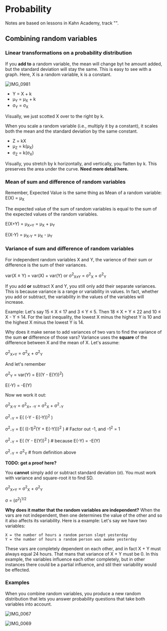 # Probability

Notes are based on lessons in Kahn Academy, track "".

## Combining random variables


### Linear transformations on a probability distribution

If you **add to** a random variable, the mean will change byt he amount added, but the standard deviation will stay the same. This is easy to see with a graph. Here, X is a random variable, k is a constant.

![IMG_0981](https://github.com/pzzd/statistics-probability/assets/5471867/02deed7e-02fd-421f-a61c-74acd11b9d0b)

- Y = X + k
- µ<sub>Y</sub> = µ<sub>X</sub> + k
- σ<sub>Y</sub> = σ<sub>X</sub>

Visually, we just scotted X over to the right by k.

When you scale a random variable (i.e., multiply it by a constant), it scales both the mean and the standard deviation by the same constant.

- Z = kX
- µ<sub>Z</sub> = k(µ<sub>X</sub>)
- σ<sub>Z</sub> = k(σ<sub>X</sub>)

Visually, you stretch by k horizontally, and vertically, you flatten by k. This preserves the area under the curve. **Need more detail here.**

### Mean of sum and difference of random variables

Remember, Expected Value is the same thing as Mean of a random variable: E(X) = µ<sub>X</sub>

The expected value of the sum of random variables is equal to the sum of the expected values of the random variables.

E(X+Y) = µ<sub>X+Y</sub> = µ<sub>X</sub> + µ<sub>Y</sub>

E(X-Y) = µ<sub>X-Y</sub> = µ<sub>X</sub> - µ<sub>Y</sub>


### Variance of sum and difference of random variables

For independent random variables X and Y, the varience of their sum or difference is the sum of their variances.

var(X ± Y) = var(X) + var(Y) or σ<sup>2</sup><sub>X±Y</sub> = σ<sup>2</sup><sub>X</sub> + σ<sup>2</sup><sub>Y</sub>

If you add **or** subtract X and Y, you still only add their separate variances. This is because variance is a range or variability in values. In fact, whether you add or subtract, the variability in the values of the variables will increase.

Example: Let's say 15 ≤ X ≤ 17 and 3 ≤ Y ≤ 5. Then 18 ≤ X + Y ≤ 22 and 10 ≤ X - Y ≤ 14. For the last inequality, the lowest X minus the highest Y is 10 and the highest X minus the lowest Y is 14.

Why does it make sense to add variances of two vars to find the variance of the sum **or** difference of those vars? Variance uses the **square** of the difference between X and the mean of X. Let's assume:

σ<sup>2</sup><sub>X+Y</sub> = σ<sup>2</sup><sub>X</sub> + σ<sup>2</sup><sub>Y</sub>

And let's remember 

σ<sup>2</sup><sub>Y</sub> = var(Y) = E((Y - E(Y))<sup>2</sup>)

E(-Y) = -E(Y)

Now we work it out:

σ<sup>2</sup><sub>X-Y</sub> = σ<sup>2</sup><sub>X+ -Y</sub> = σ<sup>2</sup><sub>X</sub> + σ<sup>2</sup><sub>-Y</sub>

σ<sup>2</sup><sub>-Y</sub> = E( (-Y - E(-Y))<sup>2</sup> )

σ<sup>2</sup><sub>-Y</sub> = E( ((-1)<sup>2</sup>(Y + E(-Y)))<sup>2</sup> )    # Factor out -1, and -1<sup>2</sup> = 1

σ<sup>2</sup><sub>-Y</sub> = E( (Y - E(Y))<sup>2</sup> )                       # because E(-Y) = -E(Y)

σ<sup>2</sup><sub>-Y</sub> = σ<sup>2</sup><sub>Y</sub>                        # from definition above


**TODO: get a proof here?**

You **cannot** simply add or subtract standard deviation (σ). You must work with variance and square-root it to find SD.

σ<sup>2</sup><sub>X+Y</sub> = σ<sup>2</sup><sub>X</sub> + σ<sup>2</sup><sub>Y</sub>

σ = (σ<sup>2</sup>)<sup>1/2</sup>

**Why does it matter that the random variables are independent?** When the vars are not independent, then one determines the value of the other and so it also affects its variability. Here is a example: Let's say we have two variables:
```
X = the number of hours a random person slept yesterday
Y = the number of hours a random person was awake yesterday
```
These vars are completely dependent on each other, and in fact X + Y must always equal 24 hours. That mans that variance of X + Y must be 0. In this example, the variables influence each other completely, but in other instances there could be a partial influence, and stil their variability would be effected.


### Examples
When you combine random variables, you produce a new random distribution that lets you answer probability questions that take both variables into account.

![IMG_0067](https://github.com/pzzd/statistics-probability/assets/5471867/a4deaa32-50e8-4e89-8dab-2f6a0a644d4b)

![IMG_0069](https://github.com/pzzd/statistics-probability/assets/5471867/f729096a-2753-4a84-9659-3d0a6f45ce24)







